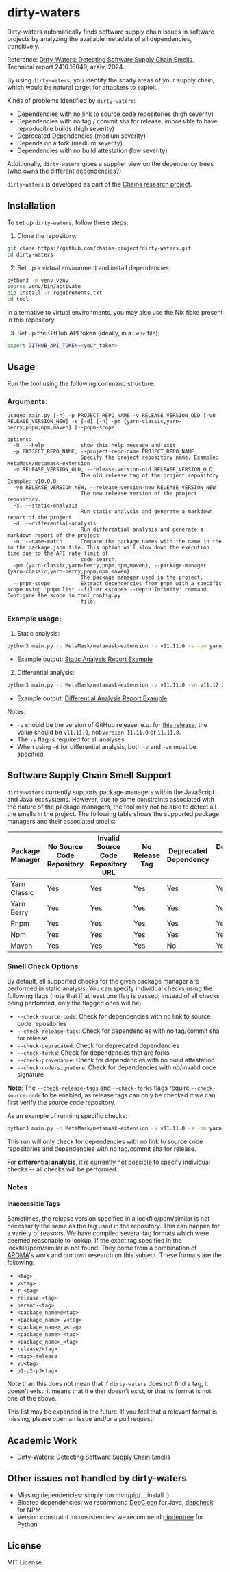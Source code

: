 # dirty-waters

Dirty-waters automatically finds software supply chain issues in software projects by analyzing the available metadata of all dependencies, transitively.

Reference: [Dirty-Waters: Detecting Software Supply Chain Smells](http://arxiv.org/pdf/2410.16049), Technical report 2410.16049, arXiv, 2024.

By using `dirty-waters`, you identify the shady areas of your supply chain, which would be natural target for attackers to exploit.

Kinds of problems identified by `dirty-waters`:

- Dependencies with no link to source code repositories (high severity)
- Dependencies with no tag / commit sha for release, impossible to have reproducible builds (high severity)
- Deprecated Dependencies (medium severity)
- Depends on a fork (medium severity)
- Dependencies with no build attestation (low severity)

Additionally, `dirty-waters` gives a supplier view on the dependency trees (who owns the different dependencies?)

`dirty-waters` is developed as part of the [Chains research project](https://chains.proj.kth.se/).

## Installation

To set up `dirty-waters`, follow these steps:

1. Clone the repository:

```bash
git clone https://github.com/chains-project/dirty-waters.git
cd dirty-waters
```

2. Set up a virtual environment and install dependencies:

```bash
python3 -m venv venv
source venv/bin/activate
pip install -r requirements.txt
cd tool
```

In alternative to virtual environments, you may also use the Nix flake present in this repository.

3. Set up the GitHub API token (ideally, in a `.env` file):

```bash
export GITHUB_API_TOKEN=<your_token>
```

## Usage

Run the tool using the following command structure:

### Arguments:

```
usage: main.py [-h] -p PROJECT_REPO_NAME -v RELEASE_VERSION_OLD [-vn RELEASE_VERSION_NEW] -s [-d] [-n] -pm {yarn-classic,yarn-berry,pnpm,npm,maven} [--pnpm-scope]

options:
  -h, --help            show this help message and exit
  -p PROJECT_REPO_NAME, --project-repo-name PROJECT_REPO_NAME
                        Specify the project repository name. Example: MetaMask/metamask-extension
  -v RELEASE_VERSION_OLD, --release-version-old RELEASE_VERSION_OLD
                        The old release tag of the project repository. Example: v10.0.0
  -vn RELEASE_VERSION_NEW, --release-version-new RELEASE_VERSION_NEW
                        The new release version of the project repository.
  -s, --static-analysis
                        Run static analysis and generate a markdown report of the project
  -d, --differential-analysis
                        Run differential analysis and generate a markdown report of the project
  -n, --name-match      Compare the package names with the name in the in the package.json file. This option will slow down the execution time due to the API rate limit of
                        code search.
  -pm {yarn-classic,yarn-berry,pnpm,npm,maven}, --package-manager {yarn-classic,yarn-berry,pnpm,npm,maven}
                        The package manager used in the project.
  --pnpm-scope          Extract dependencies from pnpm with a specific scope using 'pnpm list --filter <scope> --depth Infinity' command. Configure the scope in tool_config.py
                        file.
```

### Example usage:

1. Static analysis:

```bash
python3 main.py -p MetaMask/metamask-extension -v v11.11.0 -s -pm yarn-berry
```

- Example output: [Static Analysis Report Example](example_reports/static_analysis_report_example.md)

2. Differential analysis:

```bash
python3 main.py -p MetaMask/metamask-extension -v v11.11.0 -vn v11.12.0 -s -d -pm yarn-berry
```

- Example output: [Differential Analysis Report Example](example_reports/differential_analysis_report_example.md)

Notes:

- `-v` should be the version of GitHub release, e.g. for [this release](https://github.com/MetaMask/metamask-extension/releases/tag/v11.1.0), the value should be `v11.11.0`, not `Version 11.11.0` or `11.11.0`.
- The `-s` flag is required for all analyses.
- When using `-d` for differential analysis, both `-v` and `-vn` must be specified.

## Software Supply Chain Smell Support

`dirty-waters` currently supports package managers within the JavaScript and Java ecosystems. However, due to some constraints associated with the nature of the package managers, the tool may not be able to detect all the smells in the project. The following table shows the supported package managers and their associated smells:

| Package Manager | No Source Code Repository | Invalid Source Code Repository URL | No Release Tag | Deprecated Dependency | Depends on a Fork | No Build Attestation | No/Invalid Code Signature |
| --------------- | ------------------------- | ---------------------------------- | -------------- | --------------------- | ----------------- | -------------------- | ------------------------- |
| Yarn Classic    | Yes                       | Yes                                | Yes            | Yes                   | Yes               | Yes                  | Yes                       |
| Yarn Berry      | Yes                       | Yes                                | Yes            | Yes                   | Yes               | Yes                  | Yes                       |
| Pnpm            | Yes                       | Yes                                | Yes            | Yes                   | Yes               | Yes                  | Yes                       |
| Npm             | Yes                       | Yes                                | Yes            | Yes                   | Yes               | Yes                  | Yes                       |
| Maven           | Yes                       | Yes                                | Yes            | No                    | Yes               | No                   | Yes                       |

### Smell Check Options

By default, all supported checks for the given package manager are performed in static analysis.
You can specify individual checks using the following flags (note that if at least one flag
is passed, instead of all checks being performed, only the flagged ones will be):

- `--check-source-code`: Check for dependencies with no link to source code repositories
- `--check-release-tags`: Check for dependencies with no tag/commit sha for release
- `--check-deprecated`: Check for deprecated dependencies
- `--check-forks`: Check for dependencies that are forks
- `--check-provenance`: Check for dependencies with no build attestation
- `--check-code-signature`: Check for dependencies with no/invalid code signature

**Note**: The `--check-release-tags` and `--check-forks` flags require `--check-source-code` to be enabled, as release tags can only be checked if we can first verify the source code repository.

As an example of running specific checks:

```bash
python3 main.py -p MetaMask/metamask-extension -v v11.11.0 -s -pm yarn-berry --check-source-code --check-release-tags
```

This run will only check for dependencies with no link to source code repositories and dependencies with no tag/commit sha for release.

For **differential analysis**, it is currently not possible to specify individual checks -- all checks will be performed.

### Notes

#### Inaccessible Tags

Sometimes, the release version specified in a lockfile/pom/similar is not necessarily the same
as the tag used in the repository. This can happen for a variety of reasons. We have
compiled several tag formats which were deemed reasonable to lookup, if the exact tag
specified in the lockfile/pom/similar is not found. They come from a combination of [AROMA](https://dl.acm.org/doi/pdf/10.1145/3643764)'s
work and our own research on this subject.
These formats are the following:

- `<tag>`
- `v<tag>`
- `r-<tag>`
- `release-<tag>`
- `parent-<tag>`
- `<package_name>@<tag>`
- `<package_name>-v<tag>`
- `<package_name>_v<tag>`
- `<package_name>-<tag>`
- `<package_name>_<tag>`
- `release/<tag>`
- `<tag>-release`
- `v.<tag>`
- `p1-p2-p3<tag>`

Note than this does not mean that if `dirty-waters` does not find a tag, it doesn't exist:
it means that it either doesn't exist, or that its format is not one of the above.

This list may be expanded in the future. If you feel that a relevant format is missing, please
open an issue and/or a pull request!

## Academic Work

- [Dirty-Waters: Detecting Software Supply Chain Smells](https://arxiv.org/abs/2410.16049)

## Other issues not handled by dirty-waters

- Missing dependencies: simply run mvn/pip/... install :)
- Bloated dependencies: we recommend [DepClean](https://github.com/ASSERT-KTH/depclean) for Java, [depcheck](https://github.com/depcheck/depcheck) for NPM
- Version constraint inconsistencies: we recommend [pipdeptree](https://github.com/tox-dev/pipdeptree) for Python

## License

MIT License.
